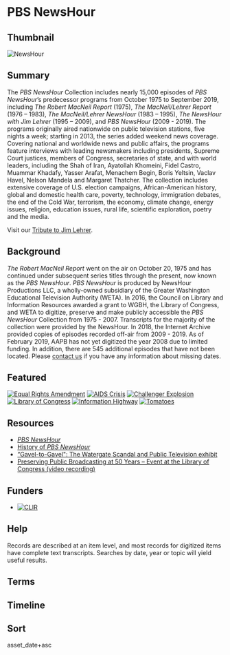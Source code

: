 # PBS NewsHour

## Thumbnail

![NewsHour](https://s3.amazonaws.com/americanarchive.org/special-collections/NewsHour.jpg "NewsHour")

## Summary

The *PBS NewsHour* Collection includes nearly 15,000 episodes of *PBS NewsHour*’s predecessor programs from October 1975 to September 2019, including *The Robert MacNeil Report* (1975), *The MacNeil/Lehrer Report* (1976 – 1983), *The MacNeil/Lehrer NewsHour* (1983 – 1995), *The NewsHour with Jim Lehrer* (1995 – 2009), and *PBS NewsHour* (2009 - 2019). The programs originally aired nationwide on public television stations, five nights a week; starting in 2013, the series added weekend news coverage. Covering national and worldwide news and public affairs, the programs feature interviews with leading newsmakers including presidents, Supreme Court justices, members of Congress, secretaries of state, and with world leaders, including the Shah of Iran, Ayatollah Khomeini, Fidel Castro, Muammar Khadafy, Yasser Arafat, Menachem Begin, Boris Yeltsin, Vaclav Havel, Nelson Mandela and Margaret Thatcher. The collection includes extensive coverage of U.S. election campaigns, African-American history, global and domestic health care, poverty, technology, immigration debates, the end of the Cold War, terrorism, the economy, climate change, energy issues, religion, education issues, rural life, scientific exploration, poetry and the media.

Visit our [Tribute to Jim Lehrer](https://americanarchive.org/a-tribute-to-jim-lehrer).

## Background

*The Robert MacNeil Report* went on the air on October 20, 1975 and has continued under subsequent series titles through the present, now known as the *PBS NewsHour*. *PBS NewsHour* is produced by NewsHour Productions LLC, a wholly-owned subsidiary of the Greater Washington Educational Television Authority (WETA). In 2016, the Council on Library and Information Resources awarded a grant to WGBH, the Library of Congress, and WETA to digitize, preserve and make publicly accessible the *PBS NewsHour* Collection from 1975 - 2007. Transcripts for the majority of the collection were provided by the NewsHour. In 2018, the Internet Archive provided copies of episodes recorded off-air from 2009 - 2019. As of February 2019, AAPB has not yet digitized the year 2008 due to limited funding. In addition, there are 545 additional episodes that have not been located. Please [contact us](http://americanarchive.org/contact-us) if you have any information about missing dates.

## Featured

[![Equal Rights Amendment](https://s3.amazonaws.com/americanarchive.org/special-collections/cpb-aacip_507-gb1xd0rh4r.jpg)](/catalog/cpb-aacip_507-gb1xd0rh4r)
[![AIDS Crisis](https://s3.amazonaws.com/americanarchive.org/special-collections/cpb-aacip_507-154dn40c26.jpg)](/catalog/cpb-aacip_507-154dn40c26)
[![Challenger Explosion](https://s3.amazonaws.com/americanarchive.org/special-collections/cpb-aacip_507-3775t3gk14.jpg)](/catalog/cpb-aacip_507-3775t3gk14)
[![Library of Congress](https://s3.amazonaws.com/americanarchive.org/special-collections/cpb-aacip_507-610vq2ss0n.jpg)](/catalog/cpb-aacip_507-610vq2ss0n)
[![Information Highway](https://s3.amazonaws.com/americanarchive.org/special-collections/cpb-aacip_507-nk3610wp6s.jpg)](/catalog/cpb-aacip_507-nk3610wp6s)
[![Tomatoes](https://s3.amazonaws.com/americanarchive.org/special-collections/cpb-aacip_507-z31ng4hp5t.jpg)](/catalog/cpb-aacip_507-z31ng4hp5t)

## Resources

- [*PBS NewsHour*](https://www.pbs.org/newshour/)
- [History of *PBS NewsHour*](https://www.pbs.org/newshour/about/history)
- [“Gavel-to-Gavel": The Watergate Scandal and Public Television exhibit](http://americanarchive.org/exhibits/watergate)
- [Preserving Public Broadcasting at 50 Years – Event at the Library of Congress (video recording)](https://www.youtube.com/watch?v=cHsceZqsH2M&t=)

## Funders

- [![CLIR](https://s3.amazonaws.com/americanarchive.org/org-logos/clir_logo.png "CLIR Logo")](https://www.clir.org/)

## Help

Records are described at an item level, and most records for digitized items have complete text transcripts. Searches by date, year or topic will yield useful results.

## Terms


## Timeline


## Sort

asset_date+asc

